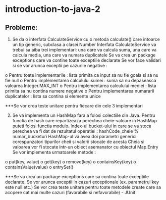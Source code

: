 # introduction-to-java-2
## Probleme:

1. Se da o interfata CalculateService cu o metoda calculate() care intoarce un tip generic, subclasa a clasei Number
Interfata CalculateService va trebui sa aiba trei implementari: una care va calcula suma, una care va calcula media, una care va numara duplicatele
Se va crea un package exceptions care va contine toate exceptiile declarate
Se vor face validari si se vor arunca exceptii pe cazurile negative :

o    Pentru toate implementarile : lista primita ca input sa nu fie goala si sa nu fie null
o    Pentru implementarea calculului sumei : suma sa nu depaseasca valoarea Integer.MAX_INT
o    Pentru implementarea calculului mediei : lista primita sa nu contina numere negative
o    Pentru implementarea numararii duplicatelor : lista sa contina si elemente unice

***Se vor crea teste unitare pentru fiecare din cele 3 implementari



2. Se va implementa un HashMap fara a folosi colectiile din Java.
Pentru functia de hash care repartizeaza perechea cheie-valoare in HashMap puteti folosi functia modulo. Index-ul bucket-ului in care se va stoca perechea va fi dat de rezultatul operatiei :
hashCode_cheie % numar_bucketuri
HashMap-ul va avea doi parametri generici corespunzatori tipurilor cheii si valorii stocate de acesta
Cheia si valoarea vor fi stocate intr-un obiect asemanator cu obiectul Map.Entry
Se vor implementa urmatoarele metode :

o    put(key, value)
o    get(key)
o    remove(key)
o    containsKey(key)
o    containsValue(value)
o    entrySet()

***Se va crea un package exceptions care sa contina toate exceptiile declarate. Se vor arunca exceptii in cazuri exceptionale (ex. parametrul key este null etc.)
Se vor crea teste unitare pentru toate metodele create care sa acopere cat mai multe cazuri (favorabile si nefavorabile) - JUnit
